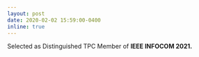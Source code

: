 ```yaml
---
layout: post
date: 2020-02-02 15:59:00-0400
inline: true
---
```


Selected as Distinguished TPC Member of <strong>   IEEE INFOCOM 2021.   <strong>


